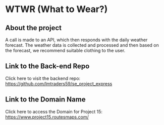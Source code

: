# WTWR (What to Wear?)

## About the project

A call is made to an API, which then responds with the daily weather forecast. The weather data is collected and processed and then based on the forecast, we recommend suitable clothing to the user.

## Link to the Back-end Repo

Click here to visit the backend repo: https://github.com/lmtraders59/se_project_express

## Link to the Domain Name

Click here to access the Domain for Project 15: https://www.project15.routesmaps.com/
